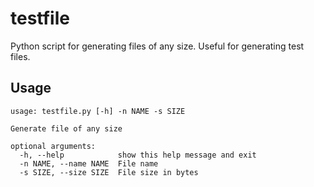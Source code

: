 # testfile
Python script for generating files of any size. Useful for generating test files.

## Usage
```
usage: testfile.py [-h] -n NAME -s SIZE

Generate file of any size

optional arguments:
  -h, --help            show this help message and exit
  -n NAME, --name NAME  File name
  -s SIZE, --size SIZE  File size in bytes
```
